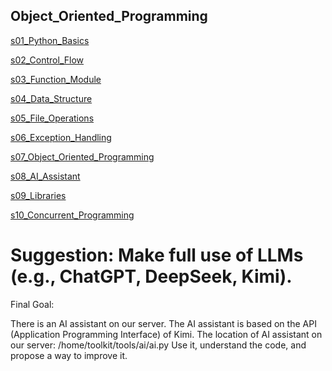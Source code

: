 

## Object_Oriented_Programming

[s01_Python_Basics](/s01_Python_Basics)

[s02_Control_Flow](/s02_Control_Flow)

[s03_Function_Module](/s03_Function_Module)

[s04_Data_Structure](/s04_Data_Structure)

[s05_File_Operations](/s05_File_Operations)

[s06_Exception_Handling](/s06_Exception_Handling)

[s07_Object_Oriented_Programming](/s07_Object_Oriented_Programming)

[s08_AI_Assistant](/s08_AI_Assistant)

[s09_Libraries](/s09_Libraries)

[s10_Concurrent_Programming](/s10_Concurrent_Programming)



# Suggestion: Make full use of LLMs (e.g., ChatGPT, DeepSeek, Kimi).

Final Goal:

There is an AI assistant on our server.
The AI assistant is based on the API (Application Programming Interface) of Kimi.
The location of AI assistant on our server: /home/toolkit/tools/ai/ai.py
Use it, understand the code, and propose a way to improve it.







